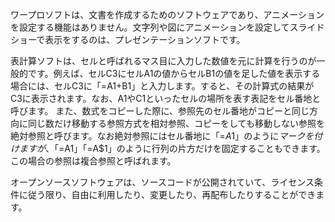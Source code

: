 ワープロソフトは、文書を作成するためのソフトウェアであり、アニメーションを設定する機能はありません。文字列や図にアニメーションを設定してスライドショーで表示をするのは、プレゼンテーションソフトです。

表計算ソフトは、セルと呼ばれるマス目に入力した数値を元に計算を行うのが一般的です。例えば、セルC3にセルA1の値からセルB1の値を足した値を表示する場合には、セルC3に「=A1+B1」と入力します。すると、その計算式の結果がC3に表示されます。なお、A1やC1といったセルの場所を表す表記をセル番地と呼びます。
また、数式をコピーした際に、参照先のセル番地がコピーと同じ方向に同じ数だけ移動する参照方式を相対参照、コピーをしても移動しない参照を絶対参照と呼びます。なお絶対参照にはセル番地に「=$A$1」のように$マークを付けますが、「=$A1」「=A$1」のように行列の片方だけを固定することもできます。この場合の参照は複合参照と呼ばれます。

オープンソースソフトウェアは、ソースコードが公開されていて、ライセンス条件に従う限り、自由に利用したり、変更したり、再配布したりすることができます。

